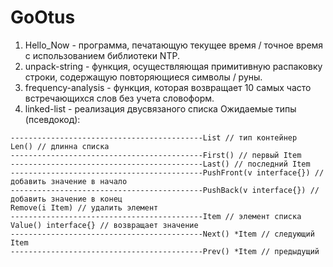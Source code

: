# GoOtus
1. Hello_Now - программа, печатающую текущее время / точное время с использованием библиотеки NTP.
2. unpack-string - функция, осуществляющая примитивную распаковку строки, содержащую повторяющиеся символы / руны.
3. frequency-analysis - функция, которая возвращает 10 самых часто встречающихся слов без учета словоформ.
4. linked-list - реализация двусвязаного списка
Ожидаемые типы (псевдокод): ​
``` 
-------------------------------------------List // тип контейнер 
Len() // длинна списка 
-------------------------------------------First() // первый Item 
-------------------------------------------Last() // последний Item 
-------------------------------------------PushFront(v interface{}) // добавить значение в начало 
-------------------------------------------PushBack(v interface{}) // добавить значение в конец 
Remove(i Item) // удалить элемент ​ 
-------------------------------------------Item // элемент списка 
Value() interface{} // возвращает значение 
-------------------------------------------Next() *Item // следующий Item 
-------------------------------------------Prev() *Item // предыдущий 
```
